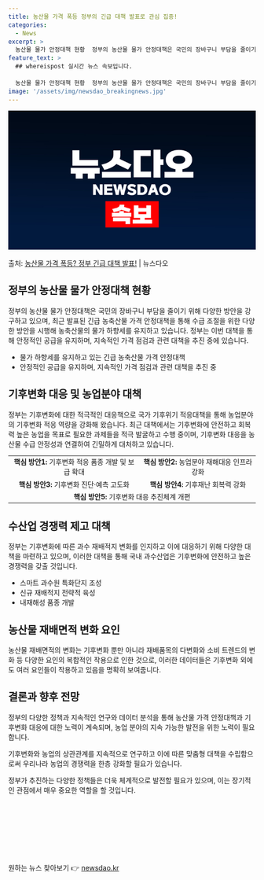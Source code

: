 ```yaml
---
title: 농산물 가격 폭등 정부의 긴급 대책 발표로 관심 집중!
categories:
  - News
excerpt: >
  농산물 물가 안정대책 현황  정부의 농산물 물가 안정대책은 국민의 장바구니 부담을 줄이기 위해 다양한 방안을…
feature_text: >
  ## whereispost 실시간 뉴스 속보입니다.

  농산물 물가 안정대책 현황  정부의 농산물 물가 안정대책은 국민의 장바구니 부담을 줄이기 위해 다양한 방안을…
image: '/assets/img/newsdao_breakingnews.jpg'
---
```


![뉴스다오 속보](/assets/img/newsdao_breakingnews.jpg)

<p>출처: <a href="https://newsdao.kr/4433" rel="dofollow">농산물 가격 폭등? 정부 긴급 대책 발표!</a> | 뉴스다오</p>

<h2 data-ke-size="size26">정부의 농산물 물가 안정대책 현황</h2>
<p data-ke-size="size16">정부의 농산물 물가 안정대책은 국민의 장바구니 부담을 줄이기 위해 다양한 방안을 강구하고 있으며, 최근 발표된 긴급 농축산물 가격 안정대책을 통해 수급 조절을 위한 다양한 방안을 시행해 농축산물의 물가 하향세를 유지하고 있습니다. 정부는 이번 대책을 통해 안정적인 공급을 유지하며, 지속적인 가격 점검과 관련 대책을 추진 중에 있습니다.</p>
<ul>
<li>물가 하향세를 유지하고 있는 긴급 농축산물 가격 안정대책</li>
<li>안정적인 공급을 유지하며, 지속적인 가격 점검과 관련 대책을 추진 중</li>
</ul>

<h2 data-ke-size="size26">기후변화 대응 및 농업분야 대책</h2>
<p data-ke-size="size16">정부는 기후변화에 대한 적극적인 대응책으로 국가 기후위기 적응대책을 통해 농업분야의 기후변화 적응 역량을 강화해 왔습니다. 최근 대책에서는 기후변화에 안전하고 회복력 높은 농업을 목표로 필요한 과제들을 적극 발굴하고 수행 중이며, 기후변화 대응을 농산물 수급 안정성과 연결하여 긴밀하게 대처하고 있습니다.</p>
<table>
<tr>
<td style="text-align: center; height: 17px;"><b>핵심 방안1:</b> 기후변화 적응 품종 개발 및 보급 확대</td>
<td style="text-align: center; height: 17px;"><b>핵심 방안2:</b> 농업분야 재해대응 인프라 강화</td>
</tr>
<tr>
<td style="text-align: center; height: 17px;"><b>핵심 방안3:</b> 기후변화 진단·예측 고도화</td>
<td style="text-align: center; height: 17px;"><b>핵심 방안4:</b> 기후재난 회복력 강화</td>
</tr>
<tr>
<td style="text-align: center; height: 17px;" colspan="2"><b>핵심 방안5:</b> 기후변화 대응 추진체계 개편</td>
</tr>
</table>

<h2 data-ke-size="size26">수산업 경쟁력 제고 대책</h2>
<p data-ke-size="size16">정부는 기후변화에 따른 과수 재배적지 변화를 인지하고 이에 대응하기 위해 다양한 대책을 마련하고 있으며, 이러한 대책을 통해 국내 과수산업은 기후변화에 안전하고 높은 경쟁력을 갖출 것입니다.</p>
<ul>
<li>스마트 과수원 특화단지 조성</li>
<li>신규 재배적지 전략적 육성</li>
<li>내재해성 품종 개발</li>
</ul>

<h2 data-ke-size="size26">농산물 재배면적 변화 요인</h2>
<p data-ke-size="size16">농산물 재배면적의 변화는 기후변화 뿐만 아니라 재배품목의 다변화와 소비 트렌드의 변화 등 다양한 요인의 복합적인 작용으로 인한 것으로, 이러한 데이터들은 기후변화 외에도 여러 요인들이 작용하고 있음을 명확히 보여줍니다.</p>

<h2 data-ke-size="size26">결론과 향후 전망</h2>
<p data-ke-size="size16">정부의 다양한 정책과 지속적인 연구와 데이터 분석을 통해 농산물 가격 안정대책과 기후변화 대응에 대한 노력이 계속되며, 농업 분야의 지속 가능한 발전을 위한 노력이 필요합니다.</p>
<p data-ke-size="size16">기후변화와 농업의 상관관계를 지속적으로 연구하고 이에 따른 맞춤형 대책을 수립함으로써 우리나라 농업의 경쟁력을 한층 강화할 필요가 있습니다.</p>
<p data-ke-size="size16">정부가 추진하는 다양한 정책들은 더욱 체계적으로 발전할 필요가 있으며, 이는 장기적인 관점에서 매우 중요한 역할을 할 것입니다.</p>

<p data-ke-size="size16">&nbsp;</p>
<p data-ke-size="size16">&nbsp;</p>
<p data-ke-size="size16">&nbsp;</p>
<p data-ke-size="size16">&nbsp;</p> 

원하는 뉴스 찾아보기 👉 <a href="https://newsdao.kr" rel="dofollow">newsdao.kr</a>


